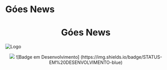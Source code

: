 # Góes News
<h1 align="center"> Góes News </h1>

![Logo](https://github.com/GuilhermePereira2005/GoesNews/blob/main/G%C3%B5esNews%20(1).png?raw=true)
<p align="center">
<img src="https://img.shields.io/badge/G%C3%B3es%20News-Home-blue"/>
![Badge em Desenvolvimento] (https://img.shields.io/badge/STATUS-EM%20DESENVOLVIMENTO-blue)

